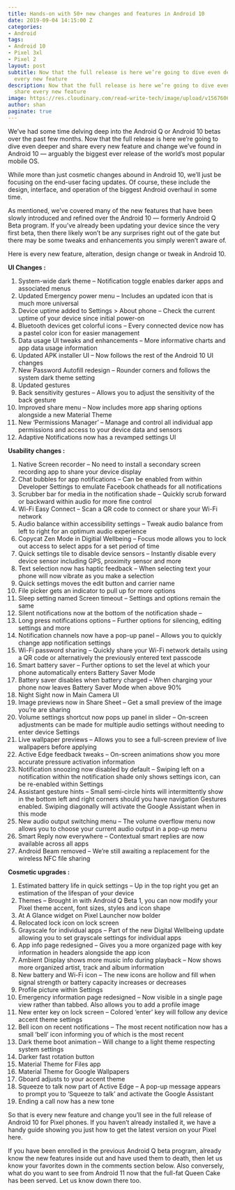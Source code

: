 ```yaml
---
title: Hands-on with 50+ new changes and features in Android 10
date: 2019-09-04 14:15:00 Z
categories:
- Android
tags:
- Android 10
- Pixel 3xl
- Pixel 2
layout: post
subtitle: Now that the full release is here we’re going to dive even deeper and share
  every new feature
description: Now that the full release is here we’re going to dive even deeper and
  share every new feature
image: https://res.cloudinary.com/read-write-tech/image/upload/v1567606912/Android-10-light-logo-1_mg2axd.jpg
author: shan
paginate: true
---
```


We’ve had some time delving deep into the Android Q or Android 10 betas over the past few months. Now that the full release is here we’re going to dive even deeper and share every new feature and change we’ve found in Android 10 — arguably the biggest ever release of the world’s most popular mobile OS.


While more than just cosmetic changes abound in Android 10, we’ll just be focusing on the end-user facing updates. Of course, these include the design, interface, and operation of the biggest Android overhaul in some time.


As mentioned, we’ve covered many of the new features that have been slowly introduced and refined over the Android 10 — formerly Android Q Beta program. If you’ve already been updating your device since the very first beta, then there likely won’t be any surprises right out of the gate but there may be some tweaks and enhancements you simply weren’t aware of.


Here is every new feature, alteration, design change or tweak in Android 10.

**UI Changes
:**

1. System-wide dark theme – Notification toggle enables darker apps and associated menus
2. Updated Emergency power menu – Includes an updated icon that is much more universal
3. Device uptime added to Settings > About phone – Check the current uptime of your device since initial power-on
4. Bluetooth devices get colorful icons – Every connected device now has a pastel color icon for easier management
5. Data usage UI tweaks and enhancements – More informative charts and app data usage information
6. Updated APK installer UI – Now follows the rest of the Android 10 UI changes
7. New Password Autofill redesign – Rounder corners and follows the system dark theme setting
8. Updated gestures
9. Back sensitivity gestures – Allows you to adjust the sensitivity of the back gesture
10. Improved share menu – Now includes more app sharing options alongside a new Material Theme
11. New ‘Permissions Manager’ – Manage and control all individual app permissions and access to your device data and sensors
12. Adaptive Notifications now has a revamped settings UI

**Usability changes
:**

1. Native Screen recorder – No need to install a secondary screen recording app to share your device display
2. Chat bubbles for app notifications – Can be enabled from within Developer Settings to emulate Facebook chatheads for all notifications
3. Scrubber bar for media in the notification shade – Quickly scrub forward or backward within audio for more fine control
4. Wi-Fi Easy Connect – Scan a QR code to connect or share your Wi-Fi network
5. Audio balance within accessibility settings – Tweak audio balance from left to right for an optimum audio experience
6. Copycat Zen Mode in Digitial Wellbeing – Focus mode allows you to lock out access to select apps for a set period of time
7. Quick settings tile to disable device sensors – Instantly disable every device sensor including GPS, proximity sensor and more
8. Text selection now has haptic feedback – When selecting text your phone will now vibrate as you make a selection
9. Quick settings moves the edit button and carrier name
10. File picker gets an indicator to pull up for more options
11. Sleep setting named Screen timeout – Settings and options remain the same
12. Silent notifications now at the bottom of the notification shade –
13. Long press notifications options – Further options for silencing, editing settings and more
14. Notification channels now have a pop-up panel – Allows you to quickly change app notification settings
15. Wi-Fi password sharing – Quickly share your Wi-Fi network details using a QR code or alternatively the previously entered text passcode
16. Smart battery saver – Further options to set the level at which your phone automatically enters Battery Saver Mode
17. Battery saver disables when battery charged – When charging your phone now leaves Battery Saver Mode when above 90%
18. Night Sight now in Main Camera UI
19. Image previews now in Share Sheet – Get a small preview of the image you’re are sharing
20. Volume settings shortcut now pops up panel in slider – On-screen adjustments can be made for multiple audio settings without needing to enter device Settings
21. Live wallpaper previews – Allows you to see a full-screen preview of live wallpapers before applying
22. Active Edge feedback tweaks – On-screen animations show you more accurate pressure activation information
23. Notification snoozing now disabled by default – Swiping left on a notification within the notification shade only shows settings icon, can be re-enabled within Settings
24. Assistant gesture hints – Small semi-circle hints will intermittently show in the bottom left and right corners should you have navigation Gestures enabled. Swiping diagonally will activate the Google Assistant when in this mode
25. New audio output switching menu – The volume overflow menu now allows you to choose your current audio output in a pop-up menu
26. Smart Reply now everywhere – Contextual smart replies are now available across all apps
27. Android Beam removed – We’re still awaiting a replacement for the wireless NFC file sharing

**Cosmetic upgrades
:**

1. Estimated battery life in quick settings – Up in the top right you get an estimation of the lifespan of your device
2. Themes – Brought in with Android Q Beta 1, you can now modify your Pixel theme accent, font sizes, styles and icon shape
3. At A Glance widget on Pixel Launcher now bolder
4. Relocated lock icon on lock screen
5. Grayscale for individual apps – Part of the new Digital Wellbeing update allowing you to set grayscale settings for individual apps
6. App info page redesigned – Gives you a more organized page with key information in headers alongside the app icon
7. Ambient Display shows more music info during playback – Now shows more organized artist, track and album information
8. New battery and Wi-Fi icon – The new icons are hollow and fill when signal strength or battery capacity increases or decreases
9. Profile picture within Settings
10. Emergency information page redesigned – Now visible in a single page view rather than tabbed. Also allows you to add a profile image
11. New enter key on lock screen – Colored ‘enter’ key will follow any device accent theme settings
12. Bell icon on recent notifications – The most recent notification now has a small ‘bell’ icon informing you of which is the most recent
13. Dark theme boot animation – Will change to a light theme respecting system settings
14. Darker fast rotation button
15. Material Theme for Files app
16. Material Theme for Google Wallpapers
17. Gboard adjusts to your accent theme
18. Squeeze to talk now part of Active Edge – A pop-up message appears to prompt you to ‘Squeeze to talk’ and activate the Google Assistant
19. Ending a call now has a new tone

So that is every new feature and change you’ll see in the full release of Android 10 for Pixel phones. If you haven’t already installed it, we have a handy guide showing you just how to get the latest version on your Pixel here.


If you have been enrolled in the previous Android Q beta program, already know the new features inside out and have used them to death, then let us know your favorites down in the comments section below. Also conversely, what do you want to see from Android 11 now that the full-fat Queen Cake has been served. Let us know down there too.
